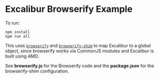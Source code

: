 # Excalibur Browserify Example

To run:

    npm install
    npm run all

This uses [`browserify`](https://github.com/substack/node-browserify) and 
[`browserify-shim`](https://github.com/thlorenz/browserify-shim) to map Excalibur to a global object, since browserify works via
CommonJS modules and Excalibur is built using AMD.

See **browserify.js** for the Browserify code and the **package.json** for the browserify-shim configuration.
